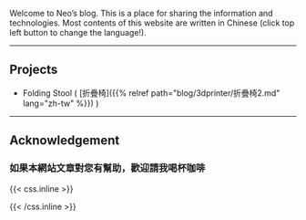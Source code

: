 Welcome to Neo’s blog. This is a place for sharing the information and technologies.
Most contents of this website are written in Chinese (click top left  button to change the language!).

---

## Projects

- Folding Stool ( [折疊椅]({{% relref path="blog/3dprinter/折疊椅2.md" lang="zh-tw" %}}) )

---

## Acknowledgement

### 如果本網站文章對您有幫助，歡迎請我喝杯咖啡

{{< css.inline >}}
<style>
.canon { background: white; width: 100%; height: auto; }
</style>
{{< /css.inline >}}
